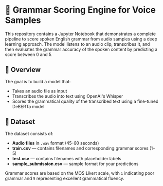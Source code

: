 # 📝 Grammar Scoring Engine for Voice Samples

This repository contains a Jupyter Notebook that demonstrates a complete pipeline to score spoken English grammar from audio samples using a deep learning approach. The model listens to an audio clip, transcribes it, and then evaluates the grammar accuracy of the spoken content by predicting a score between 0 and 5.

## 🚀 Overview

The goal is to build a model that:
- Takes an audio file as input
- Transcribes the audio into text using OpenAI's Whisper
- Scores the grammatical quality of the transcribed text using a fine-tuned DeBERTa model

## 📂 Dataset

The dataset consists of:
- **Audio files** in `.wav` format (45–60 seconds)
- **train.csv** — contains filenames and corresponding grammar scores (1–5)
- **test.csv** — contains filenames with placeholder labels
- **sample_submission.csv** — sample format for your predictions

Grammar scores are based on the MOS Likert scale, with `1` indicating poor grammar and `5` representing excellent grammatical fluency.
